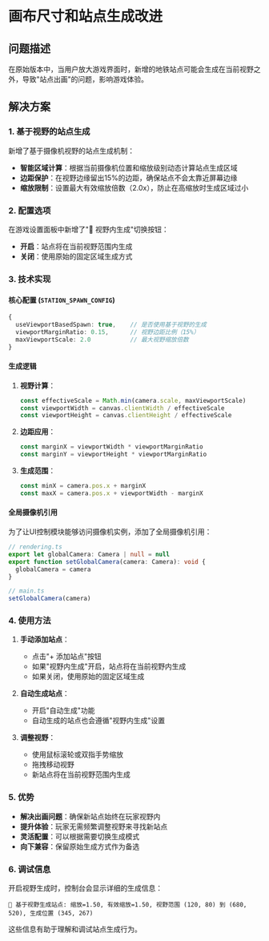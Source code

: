 # 画布尺寸和站点生成改进

## 问题描述

在原始版本中，当用户放大游戏界面时，新增的地铁站点可能会生成在当前视野之外，导致"站点出画"的问题，影响游戏体验。

## 解决方案

### 1. 基于视野的站点生成

新增了基于摄像机视野的站点生成机制：

- **智能区域计算**：根据当前摄像机位置和缩放级别动态计算站点生成区域
- **边距保护**：在视野边缘留出15%的边距，确保站点不会太靠近屏幕边缘
- **缩放限制**：设置最大有效缩放倍数（2.0x），防止在高缩放时生成区域过小

### 2. 配置选项

在游戏设置面板中新增了"📍 视野内生成"切换按钮：

- **开启**：站点将在当前视野范围内生成
- **关闭**：使用原始的固定区域生成方式

### 3. 技术实现

#### 核心配置 (`STATION_SPAWN_CONFIG`)

```typescript
{
  useViewportBasedSpawn: true,    // 是否使用基于视野的生成
  viewportMarginRatio: 0.15,      // 视野边距比例（15%）
  maxViewportScale: 2.0           // 最大视野缩放倍数
}
```

#### 生成逻辑

1. **视野计算**：
   ```typescript
   const effectiveScale = Math.min(camera.scale, maxViewportScale)
   const viewportWidth = canvas.clientWidth / effectiveScale
   const viewportHeight = canvas.clientHeight / effectiveScale
   ```

2. **边距应用**：
   ```typescript
   const marginX = viewportWidth * viewportMarginRatio
   const marginY = viewportHeight * viewportMarginRatio
   ```

3. **生成范围**：
   ```typescript
   const minX = camera.pos.x + marginX
   const maxX = camera.pos.x + viewportWidth - marginX
   ```

#### 全局摄像机引用

为了让UI控制模块能够访问摄像机实例，添加了全局摄像机引用：

```typescript
// rendering.ts
export let globalCamera: Camera | null = null
export function setGlobalCamera(camera: Camera): void {
  globalCamera = camera
}

// main.ts
setGlobalCamera(camera)
```

### 4. 使用方法

1. **手动添加站点**：
   - 点击"+ 添加站点"按钮
   - 如果"视野内生成"开启，站点将在当前视野内生成
   - 如果关闭，使用原始的固定区域生成

2. **自动生成站点**：
   - 开启"自动生成"功能
   - 自动生成的站点也会遵循"视野内生成"设置

3. **调整视野**：
   - 使用鼠标滚轮或双指手势缩放
   - 拖拽移动视野
   - 新站点将在当前视野范围内生成

### 5. 优势

- **解决出画问题**：确保新站点始终在玩家视野内
- **提升体验**：玩家无需频繁调整视野来寻找新站点
- **灵活配置**：可以根据需要切换生成模式
- **向下兼容**：保留原始生成方式作为备选

### 6. 调试信息

开启视野生成时，控制台会显示详细的生成信息：

```
🎯 基于视野生成站点: 缩放=1.50, 有效缩放=1.50, 视野范围 (120, 80) 到 (680, 520), 生成位置 (345, 267)
```

这些信息有助于理解和调试站点生成行为。
